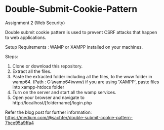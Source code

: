 # Double-Submit-Cookie-Pattern
Assignment 2 (Web Security)

Double submit cookie pattern is used to prevent CSRF attacks that happen to web applications.

Setup Requirements : WAMP or XAMPP installed on your machines.

Steps: 
1. Clone or download this repository.
2. Extract all the files.
3. Paste the extracted folder including all the files, to the www folder in wamp64. (Path : C:\wamp64\www) if you are using 'XAMPP', paste files into xampp-htdocs folder
4. Turn on the server and start all the wamp services.
5. Open your browser and navigate to http://localhost/[foldername]/login.php

Refer the blog post for further information: https://medium.com/@sachfer/double-submit-cookie-pattern-7bce95a9ffa4
